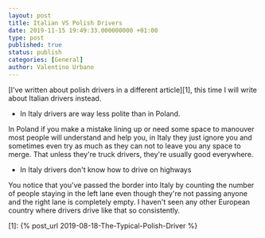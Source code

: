 ```yaml
---
layout: post
title: Italian VS Polish Drivers
date: 2019-11-15 19:49:33.000000000 +01:00
type: post
published: true
status: publish
categories: [General]
author: Valentino Urbano
---
```


[I've written about polish drivers in a different article][1], this time I will write about Italian drivers instead.

- In Italy drivers are way less polite than in Poland.

In Poland if you make a mistake lining up or need some space to manouver most people will understand and help you, in Italy they just ignore you and sometimes even try as much as they can not to leave you any space to merge. That unless they're truck drivers, they're usually good everywhere.

- In Italy drivers don't know how to drive on highways

You notice that you've passed the border into Italy by counting the number of people staying in the left lane even though they're not passing anyone and the right lane is completely empty. I haven't seen any other European country where drivers drive like that so consistently.

[1]: {% post_url 2019-08-18-The-Typical-Polish-Driver %}
